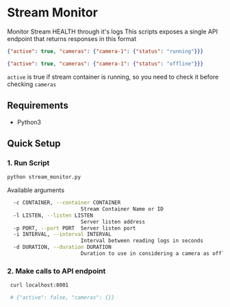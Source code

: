 # Stream Monitor
Monitor Stream HEALTH through it's logs
This scripts exposes a single API endpoint that returns responses in this format

```json
{"active": true, "cameras": {"camera-1": {"status": "running"}}}
```

```json
{"active": true, "cameras": {"camera-1": {"status": "offline"}}}
```

`active` is true if stream container is running, so you need to check it before checking `cameras`


## Requirements
- Python3


## Quick Setup
### 1. Run Script
```bash
python stream_monitor.py

```

Available arguments

```bash
  -c CONTAINER, --container CONTAINER
                        Stream Container Name or ID
  -l LISTEN, --listen LISTEN
                        Server listen address
  -p PORT, --port PORT  Server listen port
  -i INTERVAL, --interval INTERVAL
                        Interval between reading logs in seconds
  -d DURATION, --duration DURATION
                        Duration to use in considering a camera as offline in seconds

```


### 2. Make calls to API endpoint
```bash
 curl localhost:8001

 # {"active": false, "cameras": {}}

```
